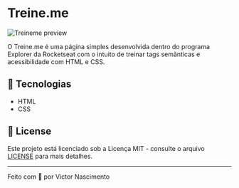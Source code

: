 # Treine.me

![Treineme preview](.github/app-preview.png)

O Treine.me é uma página simples desenvolvida dentro do programa Explorer da Rocketseat com o intuito de treinar tags semânticas e acessibilidade com HTML e CSS.

## :wrench: Tecnologias

- HTML
- CSS

## 📝 License

Este projeto está licenciado sob a Licença MIT - consulte o arquivo [LICENSE](LICENSE) para mais detalhes.

---

Feito com 💜 por Victor Nascimento
